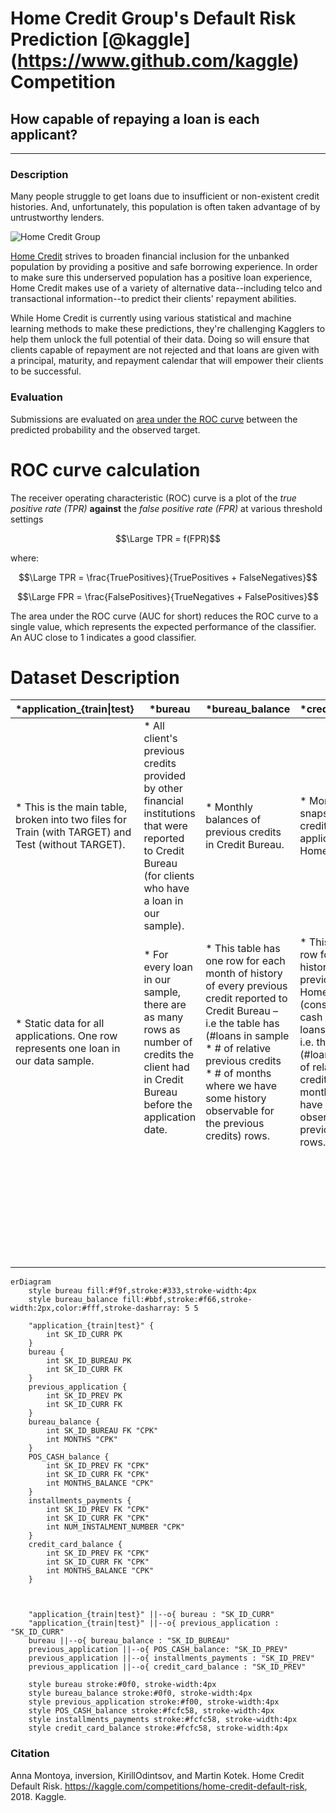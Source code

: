 # Home Credit Group's Default Risk Prediction [@kaggle] (https://www.github.com/kaggle) Competition

## How capable of repaying a loan is each applicant?

---

### Description

Many people struggle to get loans due to insufficient or non-existent credit histories. And, unfortunately, this population is often taken advantage of by untrustworthy lenders.

![Home Credit Group](https://storage.googleapis.com/kaggle-media/competitions/home-credit/about-us-home-credit.jpg)

[Home Credit](http://www.homecredit.net/) strives to broaden financial inclusion for the unbanked population by providing a positive and safe borrowing experience. In order to make sure this underserved population has a positive loan experience, Home Credit makes use of a variety of alternative data--including telco and transactional information--to predict their clients' repayment abilities.

While Home Credit is currently using various statistical and machine learning methods to make these predictions, they're challenging Kagglers to help them unlock the full potential of their data. Doing so will ensure that clients capable of repayment are not rejected and that loans are given with a principal, maturity, and repayment calendar that will empower their clients to be successful.

### Evaluation

Submissions are evaluated on [area under the ROC curve](http://en.wikipedia.org/wiki/Receiver_operating_characteristic) between the predicted probability and the observed target.

# ROC curve calculation

The receiver operating characteristic (ROC) curve is a plot of the *true positive rate (TPR)* __against__ the *false positive rate (FPR)* at various threshold settings

$$\Large TPR = f(FPR)$$

where:

$$\Large TPR = \frac{TruePositives}{TruePositives + FalseNegatives}$$

$$\Large FPR = \frac{FalsePositives}{TrueNegatives + FalsePositives}$$

The area under the ROC curve (AUC for short) reduces the ROC curve to a single value, which represents the expected performance of the classifier. An AUC close to 1 indicates a good classifier.


# Dataset Description

| ***application\_{train\|test}** | ***bureau** | ***bureau\_balance** | ***credit\_card\_balance** | ***HomeCredit\_columns\_description** | ***installments\_payments** | ***POS\_CASH\_balance** | ***previous\_application** |
|---|---|---|---|---|---|---|---|
| * This is the main table, broken into two files for Train (with TARGET) and Test (without TARGET). | * All client's previous credits provided by other financial institutions that were reported to Credit Bureau (for clients who have a loan in our sample). | * Monthly balances of previous credits in Credit Bureau. | * Monthly balance snapshots of previous credit cards that the applicant has with Home Credit. | * This file contains descriptions for the columns in the various data files. | * Repayment history for the previously disbursed credits in Home Credit related to the loans in our sample. | * Monthly balance snapshots of previous POS (point of sales) and cash loans that the applicant had with Home Credit. | * All previous applications for Home Credit loans of clients who have loans in our sample. |
| * Static data for all applications. One row represents one loan in our data sample. | * For every loan in our sample, there are as many rows as number of credits the client had in Credit Bureau before the application date. | * This table has one row for each month of history of every previous credit reported to Credit Bureau – i.e the table has (#loans in sample \* # of relative previous credits \* # of months where we have some history observable for the previous credits) rows. | * This table has one row for each month of history of every previous credit in Home Credit (consumer credit and cash loans) related to loans in our sample – i.e. the table has (#loans in sample \* # of relative previous credit cards \* # of months where we have some history observable for the previous credit card) rows. |  | * There is a) one row for every payment that was made plus b) one row each for missed payment. | * This table has one row for each month of history of every previous credit in Home Credit (consumer credit and cash loans) related to loans in our sample – i.e. the table has (#loans in sample \* # of relative previous credits \* # of months in which we have some history observable for the previous credits) rows. | * There is one row for each previous application related to loans in our data sample. |
|  |  |  |  |  | * One row is equivalent to one payment of one installment OR one installment corresponding to one payment of one previous Home Credit credit related to loans in our sample. |  |  |



```mermaid
erDiagram
    style bureau fill:#f9f,stroke:#333,stroke-width:4px
    style bureau_balance fill:#bbf,stroke:#f66,stroke-width:2px,color:#fff,stroke-dasharray: 5 5

    "application_{train|test}" {
        int SK_ID_CURR PK
    }
    bureau {
        int SK_ID_BUREAU PK
        int SK_ID_CURR FK
    }
    previous_application {
        int SK_ID_PREV PK
        int SK_ID_CURR FK
    }
    bureau_balance {
        int SK_ID_BUREAU FK "CPK"
        int MONTHS "CPK"
    }
    POS_CASH_balance {
        int SK_ID_PREV FK "CPK"
        int SK_ID_CURR FK "CPK"
        int MONTHS_BALANCE "CPK"
    }
    installments_payments {
        int SK_ID_PREV FK "CPK"
        int SK_ID_CURR FK "CPK"
        int NUM_INSTALMENT_NUMBER "CPK"
    }
    credit_card_balance {
        int SK_ID_PREV FK "CPK"
        int SK_ID_CURR FK "CPK" 
        int MONTHS_BALANCE "CPK"
    }



    "application_{train|test}" ||--o{ bureau : "SK_ID_CURR"
    "application_{train|test}" ||--o{ previous_application : "SK_ID_CURR"
    bureau ||--o{ bureau_balance : "SK_ID_BUREAU"
    previous_application ||--o{ POS_CASH_balance: "SK_ID_PREV"
    previous_application ||--o{ installments_payments : "SK_ID_PREV"
    previous_application ||--o{ credit_card_balance : "SK_ID_PREV"

    style bureau stroke:#0f0, stroke-width:4px
    style bureau_balance stroke:#0f0, stroke-width:4px
    style previous_application stroke:#f00, stroke-width:4px
    style POS_CASH_balance stroke:#fcfc58, stroke-width:4px
    style installments_payments stroke:#fcfc58, stroke-width:4px
    style credit_card_balance stroke:#fcfc58, stroke-width:4px
```

### Citation

Anna Montoya, inversion, KirillOdintsov, and Martin Kotek. Home Credit Default Risk. https://kaggle.com/competitions/home-credit-default-risk, 2018. Kaggle.
